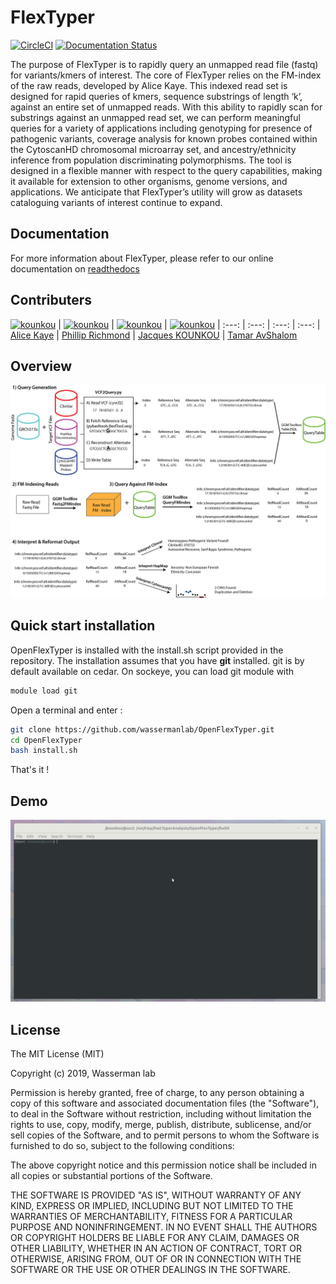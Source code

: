 # FlexTyper

[![CircleCI](https://circleci.com/gh/wassermanlab/OpenFlexTyper.svg?style=svg)](https://circleci.com/gh/wassermanlab/OpenFlexTyper) [![Documentation Status](https://readthedocs.org/projects/flextyper/badge/?version=latest)](https://flextyper.readthedocs.io/en/latest/?badge=latest)

The purpose of FlexTyper is to rapidly query an unmapped read file (fastq) for variants/kmers of interest. 
The core of FlexTyper relies on the FM-index of the raw reads, developed by Alice Kaye. 
This indexed read set is designed for rapid queries of kmers, sequence substrings of length ‘k’, against an entire set of unmapped reads. 
With this ability to rapidly scan for substrings against an unmapped read set, we can perform meaningful queries for a variety of applications including genotyping for presence of pathogenic variants, coverage analysis for known probes contained within the CytoscanHD chromosomal microarray set, and ancestry/ethnicity inference from population discriminating polymorphisms. 
The tool is designed in a flexible manner with respect to the query capabilities, making it available for extension to other organisms, genome versions, and applications. 
We anticipate that FlexTyper’s utility will grow as datasets cataloguing variants of interest continue to expand.


## Documentation

For more information about FlexTyper, please refer to our online documentation on [readthedocs](https://flextyper.readthedocs.io/en/dev_jacques_documentation/)

## Contributers

[<img alt="kounkou" src="https://avatars2.githubusercontent.com/u/7527871?s=460&v=4" width="117">](https://github.com/tixii/) |
[<img alt="kounkou" src="https://avatars1.githubusercontent.com/u/16579982?s=460&v=4" width="117">](https://github.com/Phillip-a-richmond) |
[<img alt="kounkou" src="https://avatars0.githubusercontent.com/u/2589171?s=460&v=4" width="117">](https://github.com/kounkou) |
[<img alt="kounkou" src="https://avatars2.githubusercontent.com/u/15660317?s=460&v=4" width="117">](https://github.com/tamario) |
:---: | :---: | :---: | :---: | 
[Alice Kaye](https://github.com/tixii) | [Phillip Richmond](https://github.com/Phillip-a-richmond) | [Jacques KOUNKOU](https://github.com/kounkou) | [Tamar AvShalom](https://github.com/tamario)


## Overview

![](docs/images/FmTyper_Overview.png)


## Quick start installation

OpenFlexTyper is installed with the install.sh script provided in the repository. 
The installation assumes that you have **git** installed.
git is by default available on cedar. On sockeye, you can load git module with 

```bash
module load git
```

Open a terminal and enter :

```bash
git clone https://github.com/wassermanlab/OpenFlexTyper.git
cd OpenFlexTyper
bash install.sh
```

That's it !


## Demo

![](docs/FlexTyper_test.gif)


## License

The MIT License (MIT)

Copyright (c) 2019, Wasserman lab

Permission is hereby granted, free of charge, to any person obtaining a copy of this software and associated documentation files (the "Software"), to deal in the Software without restriction, including without limitation the rights to use, copy, modify, merge, publish, distribute, sublicense, and/or sell copies of the Software, and to permit persons to whom the Software is furnished to do so, subject to the following conditions:

The above copyright notice and this permission notice shall be included in all copies or substantial portions of the Software.

THE SOFTWARE IS PROVIDED "AS IS", WITHOUT WARRANTY OF ANY KIND, EXPRESS OR IMPLIED, INCLUDING BUT NOT LIMITED TO THE WARRANTIES OF MERCHANTABILITY, FITNESS FOR A PARTICULAR PURPOSE AND NONINFRINGEMENT. IN NO EVENT SHALL THE AUTHORS OR COPYRIGHT HOLDERS BE LIABLE FOR ANY CLAIM, DAMAGES OR OTHER LIABILITY, WHETHER IN AN ACTION OF CONTRACT, TORT OR OTHERWISE, ARISING FROM, OUT OF OR IN CONNECTION WITH THE SOFTWARE OR THE USE OR OTHER DEALINGS IN THE SOFTWARE.
